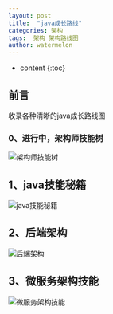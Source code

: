 ```yaml
---
layout: post
title:  "java成长路线"
categories: 架构
tags:  架构 架构路线图  
author: watermelon
---
```

* content
{:toc}

## 前言
收录各种清晰的java成长路线图



### 0、进行中，架构师技能树
![架构师技能树](https://img-blog.csdnimg.cn/20181214123657769.jpg?x-oss-process=image/watermark,type_ZmFuZ3poZW5naGVpdGk,shadow_10,text_aHR0cHM6Ly9ibG9nLmNzZG4ubmV0L2ExMjE0NjI0ODUx,size_16,color_FFFFFF,t_70)

## 1、java技能秘籍
![java技能秘籍](http://img2.ph.126.net/xYox2ayUp-cSTy8Yca5dFQ==/6632740122885038345.jpg)

## 2、后端架构
![后端架构](http://img0.ph.126.net/kR8mws2ZD0tLrOOOhSfe-A==/6632589489794636346.jpg)

## 3、微服务架构技能
![微服务架构技能](http://img2.ph.126.net/WiI51UJVPUjE0YFLjD8iuA==/6631653805401441071.jpg)


